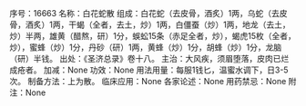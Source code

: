 序号：16663
名称：白花蛇散
组成：白花蛇（去皮骨，酒炙）1两，乌蛇（去皮骨，酒炙）1两，干蝎（全者，去土，炒）1两，白僵蚕（炒）1两，地龙（去土，炒）半两，雄黄（醋熬，研）1分，蜈蚣15条（赤足全者，炒），蝎虎15枚（全者，炒），蜜蜂（炒）1分，丹砂（研）1两，黄蜂（炒）1分，胡蜂（炒）1分，龙脑（研）半钱。
出处：《圣济总录》卷十八。
主治：大风疾，须眉堕落，皮肉已烂成疮者。
加减：None
功效：None
用法用量：每服1钱匕，温蜜水调下，日3-5次。
制备方法：上为散。
临床应用：None
各家论述：None
用药禁忌：None
附注：None
